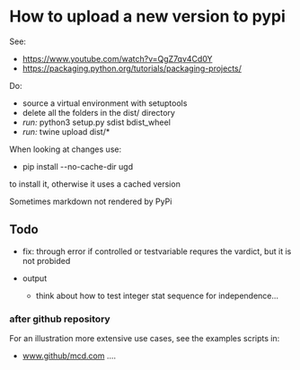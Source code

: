 # How to upload a new version to pypi

See: 
- https://www.youtube.com/watch?v=QgZ7qv4Cd0Y
- https://packaging.python.org/tutorials/packaging-projects/

Do: 
- source a virtual environment with setuptools
- delete all the folders in the dist/ directory
- *run:* python3 setup.py sdist bdist_wheel
- *run:* twine upload dist/*

When looking at changes use:

- pip install --no-cache-dir  ugd

to install it, otherwise it uses a cached version

Sometimes markdown not rendered by PyPi

## Todo

* fix: through error if controlled or testvariable requres the vardict, but it is not probided


* output
    * think about how to test integer stat sequence for independence...

### after github repository


For an illustration more extensive use cases, see the examples scripts in:

- www.github/mcd.com .... 
